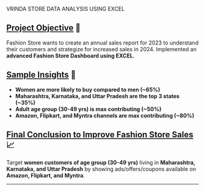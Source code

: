 VRINDA STORE DATA ANALYSIS USING EXCEL

## <u>Project Objective</u> 🎯
Fashion Store wants to create an annual sales report for 2023 to understand their customers and strategize for increased sales in 2024. Implemented an **advanced Fashion Store Dashboard using EXCEL**.

## <u>Sample Insights</u> 📌
- **Women are more likely to buy compared to men (~65%)**
- **Maharashtra, Karnataka, and Uttar Pradesh are the top 3 states (~35%)**
- **Adult age group (30-49 yrs) is max contributing (~50%)**
- **Amazon, Flipkart, and Myntra channels are max contributing (~80%)**

## <u>Final Conclusion to Improve Fashion Store Sales</u> 📈
Target **women customers of age group (30-49 yrs)** living in **Maharashtra, Karnataka, and Uttar Pradesh** by showing ads/offers/coupons available on **Amazon, Flipkart, and Myntra**.

---
